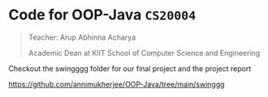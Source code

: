 # Code for OOP-Java `CS20004 `


> Teacher: Arup Abhinna Acharya
> 
> Academic Dean at KIIT School of Computer Science and Engineering


Checkout the swingggg folder for our final project and the project report

https://github.com/annimukherjee/OOP-Java/tree/main/swinggg
